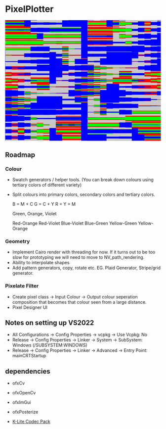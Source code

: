 # PixelPlotter

![Screenshot of emptyExample](preview.png)


## Roadmap

### Colour
  - Swatch generators / helper tools. (You can break down colours using tertiary colors of different variety)
  - Split colours into primary colors, secondary colors and tertiary colors.
  
    B = M + C
    G = C + Y
    R = Y + M

    Green, Orange, Violet

    Red-Orange
    Red-Violet
    Blue-Violet
    Blue-Green
    Yellow-Green
    Yellow-Orange

### Geometry
  - Implement Cairo render with threading for now. If it turns out to be too slow for prototyping we will need to move to NV_path_rendering.
  - Ability to interpolate shapes
  - Add pattern generators, copy, rotate etc. EG. Plaid Generator, Stripe/grid generator.

### Pixelate Filter
  - Create pixel class 
      -> Input Colour 
      -> Output colour seperation composition that becomes that colour seen from a large distance.
  - Pixel Designer UI

## Notes on setting up VS2022

  - All Configurations -> Config Properties -> vcpkg -> Use Vcpkg: No
  - Release -> Config Properties -> Linker -> System -> SubSystem: Windows (/SUBSYSTEM:WINDOWS)
  - Release -> Config Properties -> Linker -> Advanced -> Entry Point: mainCRTStartup

## dependencies

- ofxCv
- ofxOpenCv
- ofxImGui
- ofxPosterize

- [K-Lite Codec Pack](https://files3.codecguide.com/K-Lite_Codec_Pack_1750_Basic.exe)
